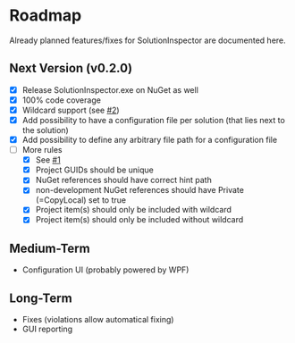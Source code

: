 # Roadmap

Already planned features/fixes for SolutionInspector are documented here.

## Next Version (v0.2.0)

- [x] Release SolutionInspector.exe on NuGet as well
- [x] 100% code coverage
- [x] Wildcard support (see [#2](../issues/2))
- [x] Add possibility to have a configuration file per solution (that lies next to the solution)
- [x] Add possibility to define any arbitrary file path for a configuration file
- [ ] More rules
  - [x] See [#1](../issues/1)
  - [x] Project GUIDs should be unique
  - [x] NuGet references should have correct hint path
  - [x] non-development NuGet references should have Private (=CopyLocal) set to true
  - [x] Project item(s) should only be included with wildcard
  - [x] Project item(s) should only be included without wildcard

## Medium-Term

* Configuration UI (probably powered by WPF)

## Long-Term

* Fixes (violations allow automatical fixing)
* GUI reporting
